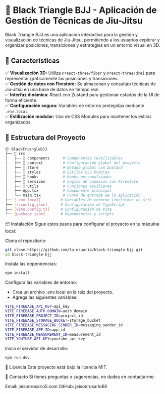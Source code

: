 # 🥋 Black Triangle BJJ - Aplicación de Gestión de Técnicas de Jiu-Jitsu

Black Triangle BJJ es una aplicación interactiva para la gestión y visualización de técnicas de Jiu-Jitsu, permitiendo a los usuarios explorar y organizar posiciones, transiciones y estrategias en un entorno visual en 3D.

## 🚀 Características

✅ **Visualización 3D:** Utiliza `@react-three/fiber` y `@react-three/drei` para representar gráficamente las posiciones y transiciones.  
✅ **Gestión de datos con Firestore:** Se almacenan y consultan técnicas de Jiu-Jitsu en una base de datos en tiempo real.  
✅ **Interfaz dinámica:** React con Zustand para gestionar estados de la UI de forma eficiente.  
✅ **Configuración segura:** Variables de entorno protegidas mediante `.env.local`.  
✅ **Estilización modular:** Uso de CSS Modules para mantener los estilos organizados.  

## 📂 Estructura del Proyecto

```bash
📦 BlackTriangleBJJ
├── 📁 src
│   ├── 📁 components      # Componentes reutilizables
│   ├── 📁 context         # Configuración global del proyecto
│   ├── 📁 store           # Estado global con Zustand
│   ├── 📁 styles          # Estilos CSS Modules
│   ├── 📁 hooks           # Hooks personalizados
│   ├── 📁 services        # Lógica de conexión con Firestore
│   ├── 📁 utils           # Funciones auxiliares
│   ├── App.tsx           # Componente principal
│   └── main.tsx          # Punto de entrada de la aplicación
├── [.env.local]         # Variables de entorno (excluidas en Git)
├── [tsconfig.json]      # Configuración de TypeScript
├── [vite.config.ts]     # Configuración de Vite
└── [package.json]       # Dependencias y scripts
```

📦 Instalación
Sigue estos pasos para configurar el proyecto en tu máquina local:

Clona el repositorio:
```bash
git clone https://github.com/tu-usuario/black-triangle-bjj.git
cd black-triangle-bjj
```

Instala las dependencias:
```bash
npm install
```

Configura las variables de entorno:
- Crea un archivo .env.local en la raíz del proyecto.
- Agrega las siguientes variables:
```bash
VITE_FIREBASE_API_KEY=api_key
VITE_FIREBASE_AUTH_DOMAIN=auth_domain
VITE_FIREBASE_PROJECT_ID=project_id
VITE_FIREBASE_STORAGE_BUCKET=storage_bucket
VITE_FIREBASE_MESSAGING_SENDER_ID=messaging_sender_id
VITE_FIREBASE_APP_ID=app_id
VITE_FIREBASE_MEASUREMENT_ID=measurement_id
VITE_YOUTUBE_API_KEY=youtube_api_key
```

Inicia el servidor de desarrollo:
```bash
npm run dev
```


📄 Licencia
Este proyecto está bajo la licencia MIT.

📧 Contacto
Si tienes preguntas o sugerencias, no dudes en contactarme:

Email: jeisonrosario5.com
GitHub: jeisonrosario66